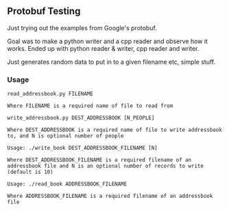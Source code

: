 ## Protobuf Testing

Just trying out the examples from Google's protobuf.

Goal was to make a python writer and a cpp reader and observe how it works. Ended up with python reader & writer, cpp reader and writer.

Just generates random data to put in to a given filename etc, simple stuff.

### Usage

```
read_addressbook.py FILENAME

Where FILENAME is a required name of file to read from
```

```
write_addressbook.py DEST_ADDRESSBOOK [N_PEOPLE]

Where DEST_ADDRESSBOOK is a required name of file to write addressbook to, and N is optional number of people
```

```
Usage: ./write_book DEST_ADDRESSBOOK_FILENAME [N]

Where DEST_ADDRESSBOOK_FILENAME is a required filename of an addressbook file and N is an optional number of records to write (default is 10)
```

```
Usage: ./read_book ADDRESSBOOK_FILENAME

Where ADDRESSBOOK_FILENAME is a required filename of an addressbook file
```
